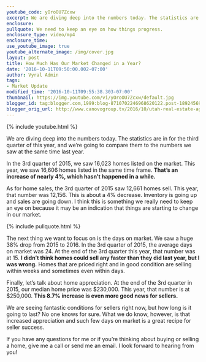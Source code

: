 ```yaml
---
youtube_code: yOroOU7Zcxw
excerpt: We are diving deep into the numbers today. The statistics are in for the third quarter of this year, and we’re going to compare them to the numbers we saw at the same time last year.
enclosure:
pullquote: We need to keep an eye on how things progress.
enclosure_type: video/mp4
enclosure_time:
use_youtube_image: true
youtube_alternate_image: /img/cover.jpg
layout: post
title: How Much Has Our Market Changed in a Year?
date: '2016-10-11T09:50:00.002-07:00'
author: Vyral Admin
tags:
- Market Update
modified_time: '2016-10-11T09:55:38.303-07:00'
thumbnail: https://img.youtube.com/vi/yOroOU7Zcxw/default.jpg
blogger_id: tag:blogger.com,1999:blog-8710702246968620122.post-1892456924140239839
blogger_orig_url: http://www.canovogroup.tv/2016/10/utah-real-estate-agent-fantastic.html
---
```

{% include youtube.html %}

We are diving deep into the numbers today. The statistics are in for the third quarter of this year, and we’re going to compare them to the numbers we saw at the same time last year.

In the 3rd quarter of 2015, we saw 16,023 homes listed on the market. This year, we saw 16,606 homes listed in the same time frame. **That’s an increase of nearly 4%, which hasn’t happened in a while.**

As for home sales, the 3rd quarter of 2015 saw 12,661 homes sell. This year, that number was 12,156. This is about a 4% decrease. Inventory is going up and sales are going down. I think this is something we really need to keep an eye on because it may be an indication that things are starting to change in our market.

{% include pullquote.html %}

The next thing we want to focus on is the days on market. We saw a huge 38% drop from 2015 to 2016. In the 3rd quarter of 2015, the average days on market was 24. At the end of the 3rd quarter this year, that number was at 15. **I didn’t think homes could sell any faster than they did last year, but I was wrong.** Homes that are priced right and in good condition are selling within weeks and sometimes even within days.

Finally, let’s talk about home appreciation. At the end of the 3rd quarter in 2015, our median home price was $230,000. This year, that number is at $250,000. **This 8.7% increase is even more good news for sellers.**

We are seeing fantastic conditions for sellers right now, but how long is it going to last? No one knows for sure. What we do know, however, is that increased appreciation and such few days on market is a great recipe for seller success.

If you have any questions for me or if you’re thinking about buying or selling a home, give me a call or send me an email. I look forward to hearing from you!
